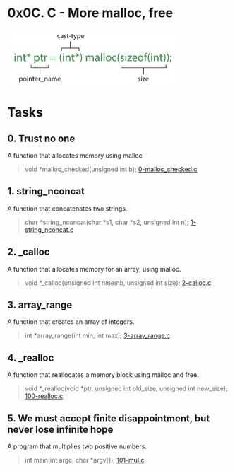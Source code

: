 
# **0x0C. C - More malloc, free**

![More Mallocs](assets/moremalloc.png)

# Tasks

## **0. Trust no one**
A function that allocates memory using malloc
> void *malloc_checked(unsigned int b);
[0-malloc_checked.c](https://github.com/Viestar/alx-low_level_programming/commit/3cb40f8b0d541d51d2a32627f210553567c040eb)

## **1. string_nconcat**
A function that concatenates two strings.
> char *string_nconcat(char *s1, char *s2, unsigned int n);
[1-string_nconcat.c](https://github.com/Viestar/alx-low_level_programming/commit/be761cccbde1074efbf62f26c5ed880a80b88b63)

## **2. _calloc**
A function that allocates memory for an array, using malloc.
> void *_calloc(unsigned int nmemb, unsigned int size);
[2-calloc.c](https://github.com/Viestar/alx-low_level_programming/commit/f8cf982b46b634e900fed3f2baeabe31f857b61d)

## **3. array_range**
A function that creates an array of integers.
> int *array_range(int min, int max);
[3-array_range.c](https://github.com/Viestar/alx-low_level_programming/commit/dbaa558db72ac4a84b67646471b5865e799c984e)

## **4. _realloc**
A  function that reallocates a memory block using malloc and free.
> void *_realloc(void *ptr, unsigned int old_size, unsigned int new_size);
[100-realloc.c](https://github.com/Viestar/alx-low_level_programming/commit/cca7a704e81aaf80dd5cde32020f9d3c0181c6f6)

## **5. We must accept finite disappointment, but never lose infinite hope**
A program that multiplies two positive numbers.
> int main(int argc, char *argv[]);
[101-mul.c](https://github.com/Viestar/alx-low_level_programming/commit/3460ffe1aa06249e10f24199c096e2e87c32420b)